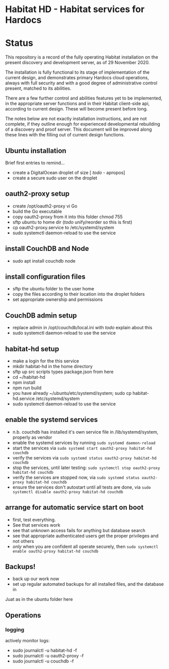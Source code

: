 ---
---
# Habitat HD - Habitat services for Hardocs

# Status

This repository is a record of the fully operating Habitat installation on the present discovery and development server, as of 29 November 2020.

The installation is fully functional to its stage of implementation of the current design, and demonstrates primary Hardocs cloud operations, always with full security and with a good degree of administrative control present, matched to its abilities.

There are a few further control and abilities features yet to be implemented, in the appropriate server functions and in their Habitat client-side api, according to current design. These will become present before long.

The notes below are not exactly installation instructions, and are not complete, if they outline enough for experienced developmental rebuilding of a discovery and proof server. This document will be improved along these lines with the filling out of current design functions.

## Ubuntu installation

Brief first entries to remind...

- create a DigitalOcean droplet of size [ *todo* - apropos]
- create a secure sudo user on the droplet

## oauth2-proxy setup
- create /opt/oauth2-proxy vi Go
- build the Go executable
- copy oauth2-proxy from it into this folder chmod 755
- sftp ubuntu to home dir (*todo* unify/reorder so this is first)
- cp oauth2-proxy.service to /etc/systemd/system
- sudo systemctl daemon-reload to use the service

## install CouchDB and Node
- sudo apt install couchdb node

## install configuration files
- sftp the ubuntu folder to the user home
- copy the files according to their location into the droplet folders
- set appropriate ownership and permissions

## CouchDB admin setup
- replace admin in /opt/couchdb/local.ini with
  *todo* explain about this
- sudo systemctl daemon-reload to use the service

## habitat-hd setup
- make a login for the this service
- mkdir habitat-hd in the home directory
- sftp up src scripts types package.json from here
- cd ~/habitat-hd
- npm install
- npm run build
- you have already ~/ubuntu/etc/systemd/system; sudo cp habitat-hd.service /etc/systemd/system
- sudo systemctl daemon-reload to use the service

## enable the systemd services
- n.b. couchdb has installed it's own service file in /lib/systemd/system, properly as vendor
- enable the systemd services by running  `sudo systemd daemon-reload`
- start the services via `sudo systemd start oauth2-proxy habitat-hd couchdb`
- verify the services via `sudo systemd status oauth2-proxy habitat-hd couchdb`
- stop the services, until later testing: `sudo systemctl stop oauth2-proxy habitat-hd couchdb`
- verify the services are stopped now, via `sudo systemd status oauth2-proxy habitat-hd couchdb`
- ensure the services don't autostart until all tests are done, via `sudo systemctl disable oauth2-proxy habitat-hd couchdb`

## arrange for automatic service start on boot
- first, test everything.
- See that services work
- see that unknown access fails for anything but database search
- see that appropriate authenticated users get the proper privileges and not others
- *only* when you are confident all operate securely, then `sudo systemctl enable oauth2-proxy habitat-hd couchdb`

## Backups!
 - back up our work now
 - set up regular automated backups for all installed files, and the database in

Juat as in the ubuntu folder here

## Operations

### logging
actively monitor logs:
- sudo journalctl -u habitat-hd -f
- sudo journalctl -u oauth2-proxy -f
- sudo journalctl -u couchdb -f
